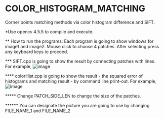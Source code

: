 # COLOR_HISTOGRAM_MATCHING
Corner points matching methods via color histogram difference and SIFT.

*Use opencv 4.5.5 to compile and execute.

** How to run the programs:
  Each program is going to show windows for image1 and image2. Mouse click to choose 4 patches. After selecting press any keyboard keys to proceed. 
  
*** SIFT.cpp is going to show the result by connecting patches with lines. 
  For example, ![image](https://user-images.githubusercontent.com/40450463/160964268-d1252dc6-01c5-415c-ad5b-e0bc96c34dda.png)
  
**** colorHist.cpp is going to show the result - the squared error of histograms and matching result - by command line print-out.
  For example, ![image](https://user-images.githubusercontent.com/40450463/160965696-6db6e971-0d86-40eb-95f8-8b43b1c5e77e.png)

***** Change PATCH_SIDE_LEN to change the size of the patches. 

****** You can designate the picture you are going to use by changing FILE_NAME_1 and FILE_NAME_2

